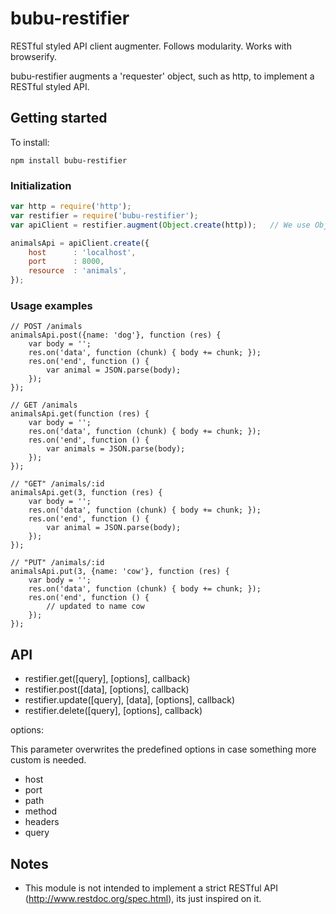 bubu-restifier
=========

RESTful styled API client augmenter. Follows modularity. Works with browserify.

bubu-restifier augments a 'requester' object, such as http, to implement a RESTful styled API.

## Getting started

To install:

```
npm install bubu-restifier
```

### Initialization

```js
var http = require('http');
var restifier = require('bubu-restifier');
var apiClient = restifier.augment(Object.create(http));   // We use Object.create because we do not want to directly modify http in this case.

animalsApi = apiClient.create({
    host      : 'localhost',
    port      : 8000,
    resource  : 'animals',
});
```

### Usage examples

```
// POST /animals
animalsApi.post({name: 'dog'}, function (res) {
    var body = '';
    res.on('data', function (chunk) { body += chunk; });
    res.on('end', function () {
        var animal = JSON.parse(body);
    });
});

// GET /animals
animalsApi.get(function (res) {
    var body = '';
    res.on('data', function (chunk) { body += chunk; });
    res.on('end', function () {
        var animals = JSON.parse(body);
    });
});

// "GET" /animals/:id
animalsApi.get(3, function (res) {
    var body = '';
    res.on('data', function (chunk) { body += chunk; });
    res.on('end', function () {
        var animal = JSON.parse(body);
    });
});

// "PUT" /animals/:id
animalsApi.put(3, {name: 'cow'}, function (res) {
    var body = '';
    res.on('data', function (chunk) { body += chunk; });
    res.on('end', function () {
        // updated to name cow
    });
});
```

## API

* restifier.get([query], [options], callback)
* restifier.post([data], [options], callback)
* restifier.update([query], [data], [options], callback)
* restifier.delete([query], [options], callback)

options:

This parameter overwrites the predefined options in case something more custom is needed.

* host
* port
* path
* method
* headers
* query

## Notes

* This module is not intended to implement a strict RESTful API (http://www.restdoc.org/spec.html), its just inspired on it.
